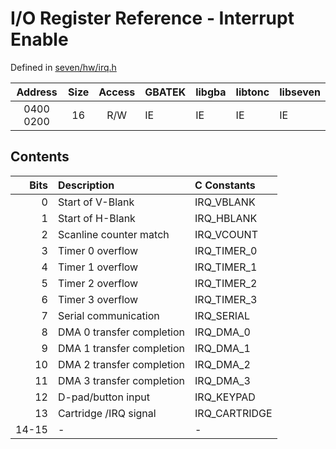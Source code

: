 # I/O Register Reference - Interrupt Enable

Defined in [seven/hw/irq.h](../../include/seven/hw/irq.h)

Address   | Size | Access | GBATEK | libgba | libtonc | libseven
:--------:|:----:|:------:|:-------|:-------|:--------|:--------
0400 0200 | 16   | R/W    | IE     | IE     | IE      | IE

## Contents

 Bits | Description                 | C Constants
-----:|:----------------------------|:-----------
 0    | Start of V-Blank            | IRQ_VBLANK
 1    | Start of H-Blank            | IRQ_HBLANK
 2    | Scanline counter match      | IRQ_VCOUNT
 3    | Timer 0 overflow            | IRQ_TIMER_0
 4    | Timer 1 overflow            | IRQ_TIMER_1
 5    | Timer 2 overflow            | IRQ_TIMER_2
 6    | Timer 3 overflow            | IRQ_TIMER_3
 7    | Serial communication        | IRQ_SERIAL
 8    | DMA 0 transfer completion   | IRQ_DMA_0
 9    | DMA 1 transfer completion   | IRQ_DMA_1
10    | DMA 2 transfer completion   | IRQ_DMA_2
11    | DMA 3 transfer completion   | IRQ_DMA_3
12    | D-pad/button input          | IRQ_KEYPAD
13    | Cartridge /IRQ signal       | IRQ_CARTRIDGE
14-15 | -                           | -
